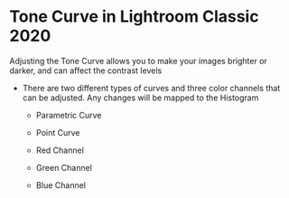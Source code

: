 # Tone Curve in Lightroom Classic 2020

Adjusting the Tone Curve allows you to make your images brighter or darker, and can affect the contrast levels

  * There are two different types of curves and three color channels that can be adjusted. Any changes will be mapped to the Histogram

    * Parametric Curve

    * Point Curve

    * Red Channel

    * Green Channel

    * Blue Channel
